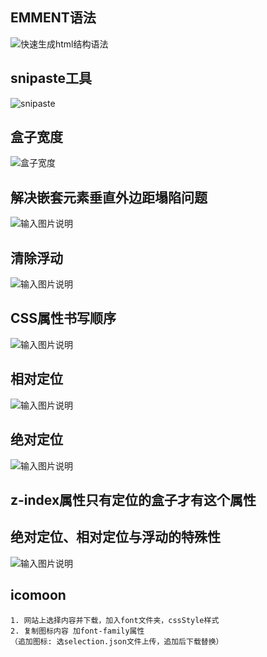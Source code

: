## EMMENT语法
![快速生成html结构语法](/imgs/2023-01-29/0Q6veYoON202wX4n.png)

## snipaste工具
![snipaste](/imgs/2023-02-07/kChDNtJduwd4bg4e.png)

## 盒子宽度
![盒子宽度  ](/imgs/2023-02-09/ahrAzHDZS1BFPcvJ.png)

## 解决嵌套元素垂直外边距塌陷问题
![输入图片说明](/imgs/2023-02-14/YgthyPLf8o5XWExd.png)

## 清除浮动
![输入图片说明](/imgs/2023-02-21/JwLQCrXQVigKtVZG.png)

## CSS属性书写顺序
![输入图片说明](/imgs/2023-02-22/Mf7uMfahRc6ZTVD2.png)

## 相对定位
![输入图片说明](/imgs/2023-02-22/XGTXjpkvqhih0Hsu.png)

## 绝对定位
![输入图片说明](/imgs/2023-02-22/SQueOBAUfyXcXkk2.png)

## z-index属性只有定位的盒子才有这个属性

## 绝对定位、相对定位与浮动的特殊性
![输入图片说明](/imgs/2023-02-22/pRi4gSPxLoIAKEhU.png)

## icomoon
```
1. 网站上选择内容并下载，加入font文件夹，cssStyle样式
2. 复制图标内容 加font-family属性
（追加图标: 选selection.json文件上传，追加后下载替换）
```
<!--stackedit_data:
eyJoaXN0b3J5IjpbLTM5NzI2Mjk2NiwtMjAwODY3NDY2NywtMj
A2NjUzMTYyMiw3MzIwNTUzMjgsLTI2Mzk3ODk2NCw5MTczNDc2
OCw2MzY5NjQ1MiwtMjA1MzQ0NDIwMiwxNzcwNDM0NjEwLDE4OD
QxNDc3NTksODAyNTI0MzM1LC0xNjQyMDU2NTQ0LC0yMDUxNjU0
MjMwLC01NjU5MTQ1MzYsMTI4NTIxMTc1Miw5ODE3OTEyOCwxMj
U5NTM2NzVdfQ==
-->